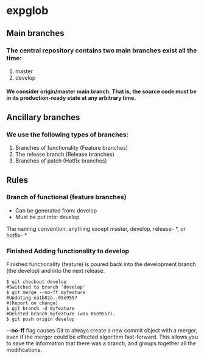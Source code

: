 expglob
=====

## Main branches

### The central repository contains two main branches exist all the time:

1. master
2. develop

#### We consider origin/master main branch. That is, the source code must be in its production-ready state at any arbitrary time.


## Ancillary branches

### We use the following types of branches:

1. Branches of functionality (Feature branches)
2. The release branch (Release branches)
3. Branches of patch (Hotfix branches)


## Rules

### Branch of functional (feature branches)

- Can be generated from: develop
- Must be put into: develop

The naming convention: anything except master, develop, release- *, or hotfix- *

### Finished Adding functionality to develop

Finished functionality (feature) is poured back into the development branch (the develop) and into the next release.

    $ git checkout develop
    #Switched to branch 'develop'
    $ git merge --no-ff myfeature
    #Updating ea1b82a..05e9557
    #(Report on change)
    $ git branch -d myfeature
    #Deleted branch myfeature (was 05e9557).
    $ git push origin develop

**--no-ff** flag causes Git to always create a new commit object with a merger, even if the merger could be effected algorithm fast-forward. This allows you to save the information that there was a branch, and groups together all the modifications.
